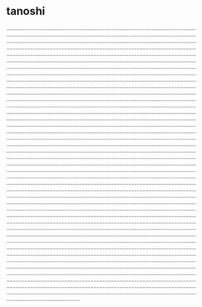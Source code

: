 # tanoshi

........................................................................................................................................................................................................................................................................................................................................................................................................................................................................................................................................................................................................................................................................................................................................................................................................................................................................................................................................................................................................................................................................................................................................................................................................................................................................................................................................................................................................................................................................................................................................................................................................................................................................................................................................................................................................................................................................................................................................................................................................................................................................................................................................................................................................................................................................................................................................................................................................................................................................................................................................................................................................................................................................................................................................................................................................................................................................................................................................................................................................................................................................................................................................................................................................................................................................................................................................................................................................................................................................................................................................................................................................................................................................................................................................................................................................................................................................................................................................................................................................................................................................................................................................................................................................................................................................................................................................................................................................................................................................................................................................................................................................................................................................................................................................................................................................................................................................................................................................................................................................................................................................................................................................................................................................................................................................................................................................................................................................................................................................